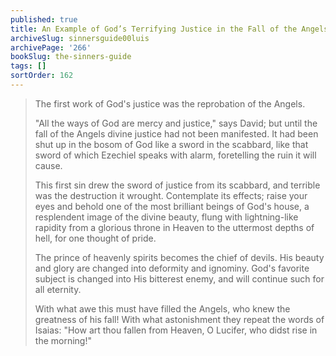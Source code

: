 ```yaml
---
published: true
title: An Example of God’s Terrifying Justice in the Fall of the Angels
archiveSlug: sinnersguide00luis
archivePage: '266'
bookSlug: the-sinners-guide
tags: []
sortOrder: 162
---
```


> The first work of God's justice was the reprobation of the Angels.
>
> "All the ways of God are mercy and justice," says David; but until the fall of the Angels divine justice had not been manifested. It had been shut up in the bosom of God like a sword in the scabbard, like that sword of which Ezechiel speaks with alarm, foretelling the ruin it will cause.
>
> This first sin drew the sword of justice from its scabbard, and terrible was the destruction it wrought. Contemplate its effects; raise your eyes and behold one of the most brilliant beings of God's house, a resplendent image of the divine beauty, flung with lightning-like rapidity from a glorious throne in Heaven to the uttermost depths of hell, for one thought of pride.
>
> The prince of heavenly spirits becomes the chief of devils. His beauty and glory are changed into deformity and ignominy. God's favorite subject is changed into His bitterest enemy, and will continue such for all eternity.
>
> With what awe this must have filled the Angels, who knew the greatness of his fall! With what astonishment they repeat the words of Isaias: "How art thou fallen from Heaven, O Lucifer, who didst rise in the morning!"
